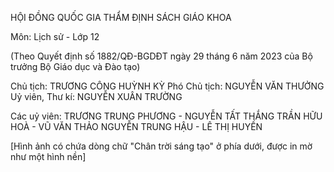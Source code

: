 HỘI ĐỒNG QUỐC GIA THẨM ĐỊNH SÁCH GIÁO KHOA

Môn: Lịch sử - Lớp 12

(Theo Quyết định số 1882/QĐ-BGDĐT ngày 29 tháng 6 năm 2023 của Bộ trưởng Bộ Giáo dục và Đào tạo)

Chủ tịch: TRƯƠNG CÔNG HUỲNH KỲ
Phó Chủ tịch: NGUYỄN VĂN THƯỞNG
Uỷ viên, Thư kí: NGUYỄN XUÂN TRƯỜNG

Các uỷ viên: TRƯƠNG TRUNG PHƯƠNG - NGUYỄN TẤT THẮNG
TRẦN HỮU HOÀ - VŨ VĂN THẢO
NGUYỄN TRUNG HẬU - LÊ THỊ HUYỀN

[Hình ảnh có chứa dòng chữ "Chân trời sáng tạo" ở phía dưới, được in mờ như một hình nền]